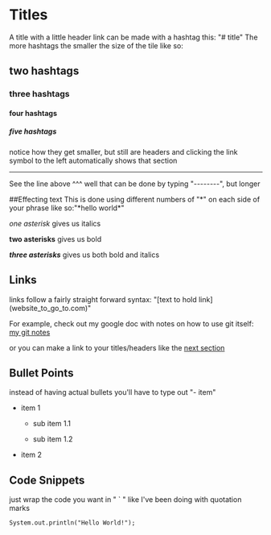 # Titles
  A title with a little header link can be made with a hashtag this: "# title"
  The more hashtags the smaller the size of the tile like so:
  ## two hashtags
  ### three hashtags
  #### four hashtags
  ##### five hashtags
  
  notice how they get smaller, but still are headers and clicking the link symbol to the left automatically shows that section
  
  -----------------------------------------------------------------------------
  See the line above ^^^ well that can be done by typing "--------", but longer
  
  ##Effecting text
  This is done using different numbers of "*" on each side of your phrase like so:"\*hello world\*"
  
  *one asterisk* gives us italics
  
  **two asterisks** gives us bold
  
  ***three asterisks*** gives us both bold and italics
  
  ## Links
  links follow a fairly straight forward syntax: "\[text to hold link](website_to_go_to.com)"
  
  For example, check out my google doc with notes on how to use git itself: [my git notes](https://docs.google.com/document/d/1q2R9QO78o-iJLi1GW6dCZWSvsjNILX4Ry8gwnm_qAJs/edit?usp=sharing)
  
  or you can make a link to your titles/headers like the [next section](#bullet-points)
  
  ## Bullet Points
  
  instead of having actual bullets you'll have to type out "- item"
  
  - item 1
 
    - sub item 1.1
    
    - sub item 1.2
    
    
  - item 2
  
## Code Snippets
just wrap the code you want in " ` " like I've been doing with quotation marks

`System.out.println("Hello World!");`
